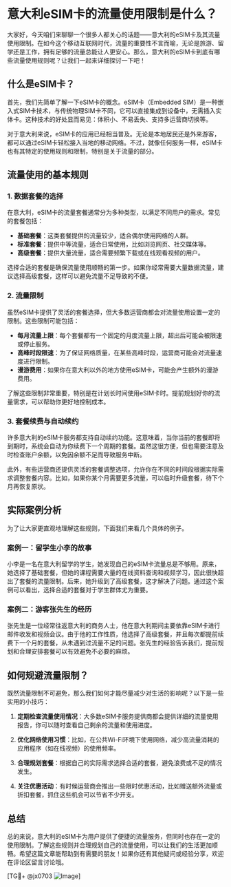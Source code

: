 # 意大利eSIM卡的流量使用限制是什么？

大家好，今天咱们来聊聊一个很多人都关心的话题——意大利的eSIM卡及其流量使用限制。在如今这个移动互联网时代，流量的重要性不言而喻，无论是旅游、留学还是工作，拥有足够的流量总能让人更安心。那么，意大利的eSIM卡到底有哪些流量使用规则呢？让我们一起来详细探讨一下吧！

## 什么是eSIM卡？

首先，我们先简单了解一下eSIM卡的概念。eSIM卡（Embedded SIM）是一种嵌入式SIM卡技术，与传统物理SIM卡不同，它可以直接集成到设备中，无需插入实体卡。这种技术的好处显而易见：体积小、不易丢失、支持多运营商切换等。

对于意大利来说，eSIM卡的应用已经相当普及。无论是本地居民还是外来游客，都可以通过eSIM卡轻松接入当地的移动网络。不过，就像任何服务一样，eSIM卡也有其特定的使用规则和限制，特别是关于流量的部分。

## 流量使用的基本规则

### 1. 数据套餐的选择
在意大利，eSIM卡的流量套餐通常分为多种类型，以满足不同用户的需求。常见的套餐包括：

- **基础套餐**：这类套餐提供的流量较少，适合偶尔使用网络的人群。
- **标准套餐**：提供中等流量，适合日常使用，比如浏览网页、社交媒体等。
- **高级套餐**：提供大量流量，适合需要频繁下载或在线观看视频的用户。

选择合适的套餐是确保流量使用顺畅的第一步。如果你经常需要大量数据流量，建议选择高级套餐，这样可以避免流量不足导致的不便。

### 2. 流量限制
虽然eSIM卡提供了灵活的套餐选择，但大多数运营商都会对流量使用设置一定的限制。这些限制可能包括：

- **每月流量上限**：每个套餐都有一个固定的月度流量上限，超出后可能会被限速或停止服务。
- **高峰时段限速**：为了保证网络质量，在某些高峰时段，运营商可能会对流量速度进行限制。
- **漫游费用**：如果你在意大利以外的地方使用eSIM卡，可能会产生额外的漫游费用。

了解这些限制非常重要，特别是在计划长时间使用eSIM卡时。提前规划好你的流量需求，可以帮助你更好地控制成本。

### 3. 套餐续费与自动续约
许多意大利的eSIM卡服务都支持自动续约功能。这意味着，当你当前的套餐即将到期时，系统会自动为你续费下一个周期的套餐。虽然这很方便，但也需要注意及时检查账户余额，以免因余额不足而导致服务中断。

此外，有些运营商还提供灵活的套餐调整选项，允许你在不同的时间段根据实际需求调整套餐内容。比如，如果你某个月需要更多流量，可以临时升级套餐，待下个月再恢复原状。

## 实际案例分析

为了让大家更直观地理解这些规则，下面我们来看几个具体的例子。

### 案例一：留学生小李的故事
小李是一名在意大利留学的学生，她发现自己的eSIM卡流量总是不够用。原来，她选择了基础套餐，但她的课程需要大量的在线资料查询和视频学习，因此很快超出了套餐的流量限制。后来，她升级到了高级套餐，这才解决了问题。通过这个案例可以看出，选择合适的套餐对于学生群体尤为重要。

### 案例二：游客张先生的经历
张先生是一位经常往返意大利的商务人士，他在意大利期间主要依靠eSIM卡进行邮件收发和视频会议。由于他的工作性质，他选择了高级套餐，并且每次都提前续费下一个月的套餐，从未遇到过流量不足的问题。张先生的经验告诉我们，提前规划和合理安排套餐可以有效避免不必要的麻烦。

## 如何规避流量限制？

既然流量限制不可避免，那么我们如何才能尽量减少对生活的影响呢？以下是一些实用的小技巧：

1. **定期检查流量使用情况**：大多数eSIM卡服务提供商都会提供详细的流量使用报告，你可以随时查看自己剩余的流量和使用进度。
   
2. **优化网络使用习惯**：比如，在公共Wi-Fi环境下使用网络，减少高流量消耗的应用程序（如在线视频）的使用频率。

3. **合理规划套餐**：根据自己的实际需求选择合适的套餐，避免浪费或不足的情况发生。

4. **关注优惠活动**：有时候运营商会推出一些限时优惠活动，比如赠送额外流量或折扣套餐，抓住这些机会可以节省不少开支。

## 总结

总的来说，意大利的eSIM卡为用户提供了便捷的流量服务，但同时也存在一定的使用限制。了解这些规则并合理规划自己的流量使用，可以让我们的生活更加顺畅。希望这篇文章能帮助到有需要的朋友！如果你还有其他疑问或经验分享，欢迎在评论区留言讨论哦。

[TG💪+ @jx0703 ![Image](https://github.com/user-attachments/assets/dbca1d08-cadb-493c-b0ec-ad6f7a83f270)]